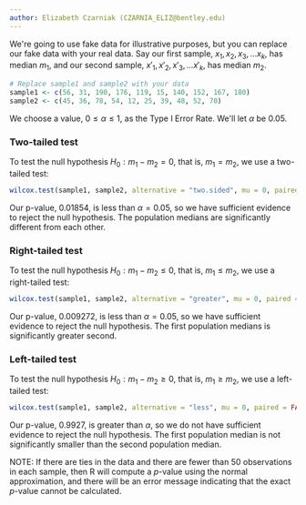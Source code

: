 ```yaml
---
author: Elizabeth Czarniak (CZARNIA_ELIZ@bentley.edu)
---
```


We're going to use fake data for illustrative purposes,
but you can replace our fake data with your real data.
Say our first sample, $x_1, x_2, x_3, \ldots x_k$, has median $m_1$,
and our second sample, $x'_1, x'_2, x'_3, \ldots x'_k$, has median $m_2$.

```R
# Replace sample1 and sample2 with your data
sample1 <- c(56, 31, 190, 176, 119, 15, 140, 152, 167, 180)
sample2 <- c(45, 36, 78, 54, 12, 25, 39, 48, 52, 70)
```

We choose a value, $0 \le \alpha \le 1$, as the Type I Error Rate. We'll let $\alpha$ be 0.05.

### Two-tailed test

To test the null hypothesis $H_0: m_1 - m_2 = 0$, that is, $m_1=m_2$, we use a two-tailed test:

```R
wilcox.test(sample1, sample2, alternative = "two.sided", mu = 0, paired = FALSE)
```

Our p-value, 0.01854, is less than $\alpha=0.05$, so we have sufficient evidence
to reject the null hypothesis. The population medians are significantly different
from each other.

### Right-tailed test

To test the null hypothesis $H_0: m_1 - m_2 \le 0$, that is, $m_1\le m_2$, we use a right-tailed test:

```R
wilcox.test(sample1, sample2, alternative = "greater", mu = 0, paired = FALSE)
```

Our p-value, 0.009272, is less than $\alpha=0.05$, so we have sufficient evidence
to reject the null hypothesis. The first population medians is significantly greater
second.

### Left-tailed test

To test the null hypothesis $H_0: m_1 - m_2 \ge 0$, that is, $m_1\ge m_2$, we use a left-tailed test:

```R
wilcox.test(sample1, sample2, alternative = "less", mu = 0, paired = FALSE)
```

Our p-value, 0.9927, is greater than $\alpha$, so we do not have sufficient
evidence to reject the null hypothesis. The first population median is not
significantly smaller than the second population median.

NOTE: If there are ties in the data and there are fewer than 50 observations in each sample, then R will compute a $p$-value using the normal approximation, and there will be an error message indicating that the exact $p$-value cannot be calculated.
